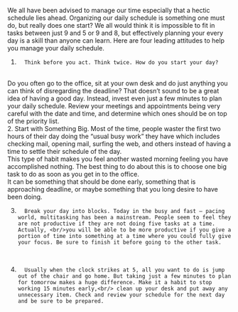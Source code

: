 We all have been advised to manage our time especially that a hectic schedule lies ahead. Organizing our daily schedule is something one must do, but really does one start? We all would think it is impossible to fit in tasks between just 9 and 5 or 9 and 8, but effectively planning your every day is a skill than anyone can learn. Here are four leading attitudes to help you manage your daily schedule.
<br/>
1.       Think before you act. Think twice. How do you start your day?
<br/>Do you often go to the office, sit at your own desk and do just anything you can think of disregarding the deadline? That doesn’t sound to be a great idea of having a good day. Instead, invest even just a few minutes to plan your daily schedule. Review your meetings and appointments being very careful with the date and time, and determine which ones should be on top of the priority list.
<br/>
2.       Start with Something Big. Most of the time, people waster the first two hours of their day doing the “usual busy work” they have which includes checking mail, opening mail, surfing the web, and others instead of having a time to settle their schedule of the day. 
<br/>This type of habit makes you feel another wasted morning feeling you have accomplished nothing. The best thing to do about this is to choose one big task to do as soon as you get in to the office. 
<br/>It can be something that should be done early, something that is approaching deadline, or maybe something that you long desire to have been doing.
<br/>



3.       Break your day into blocks. Today in the busy and fast – pacing world, multitasking has been a mainstream. People seem to feel they are not productive if they are not doing five tasks at a time. Actually, <br/>you will be able to be more productive if you give a portion of time into something at a time where you could fully give your focus. Be sure to finish it before going to the other task.
<br/>


4.       Usually when the clock strikes at 5, all you want to do is jump out of the chair and go home. But taking just a few minutes to plan for tomorrow makes a huge difference. Make it a habit to stop working 15 minutes early,<br/> clean up your desk and put away any unnecessary item. Check and review your schedule for the next day and be sure to be prepared.

